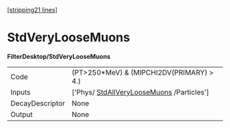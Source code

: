 [[stripping21 lines]](./stripping21-commonparticles)

# StdVeryLooseMuons

**FilterDesktop/StdVeryLooseMuons**

|                 |                                                                                   |
|-----------------|-----------------------------------------------------------------------------------|
| Code            | (PT\>250\*MeV) & (MIPCHI2DV(PRIMARY) \> 4.)                                       |
| Inputs          | ['Phys/ [StdAllVeryLooseMuons](./stripping21-stdallveryloosemuons) /Particles'] |
| DecayDescriptor | None                                                                              |
| Output          | None                                                                              |
